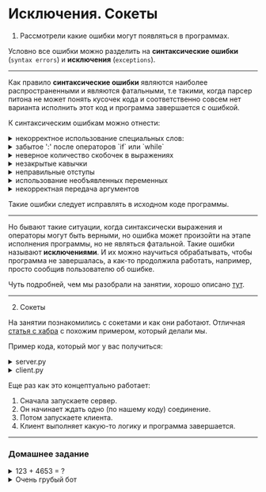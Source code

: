 # Исключения. Сокеты

1) Рассмотрели какие ошибки могут появляться в программах.

Условно все ошибки можно разделить на **синтаксические ошибки** (`syntax errors`) и **исключения** (`exceptions`).

---

Как правило **синтаксические ошибки** являются наиболее распространенными и являются фатальными, т.е такими, когда парсер питона не может понять кусочек кода и соответственно совсем нет варианта исполнить этот код и программа завершается с ошибкой.

К синтаксическим ошибкам можно отнести:
<details><summary>некорректное использование специальных слов:</summary>
К примеру, надо не забывать, что python регистрозависимый язык и случайное неправильное написание какого-то [ключевого слова](https://pythonworld.ru/osnovy/klyuchevye-slova-modul-keyword.html)  приведет к ошибке: интерпретатор просто посмотрит, что такого ключевого слова нет и воспримет как переменную, а вы такую переменную не объявляли, так еще и неправильно используете.

```python
>>> some_message = "Hello world!"
>>> i = 10
>>> While i > 0:
  File "<stdin>", line 1
    While i > 0:
          ^
SyntaxError: invalid syntax
```
</details>

<details><summary>забытое ':' после операторов `if` или `while`</summary>

```python
>>> my_list = [1, 6, 5, 4, 7, 8, 9, 10]
>>> 
>>> for number in list
  File "<stdin>", line 1
    for number in list
                     ^
SyntaxError: invalid syntax
```
</details>

<details><summary>неверное количество скобочек в выражениях</summary>

```python
1 def find_roots(a, b, c):
2     D =  b**2 - 4*a*c
3
4     if D < 0:
5         return "There are no real roots"
6     x1 = (-b + D**(0.5) / 2*a
7     x2 = (-b - D**(0.5)) / 2*a
8
9     return x1, x2
10
11 print("ax^2 + bx + c = 0")
12
13 a = int(input("Enter a: "))
14 b = int(input("Enter b: "))
15 c = int(input("Enter c: "))
16 
17 print(find_roots(a, b, c))

File "syntax_errors.py", line 7
    x2 = (-b - D**(0.5)) / 2*a
     ^
SyntaxError: invalid syntax
```

или
```python
>>> print "hello world!"
  File "<stdin>", line 1
    print "Hello world!"
                       ^
SyntaxError: Missing parentheses in call to 'print'
```
</details>

<details><summary>незакрытые кавычки</summary>

```python
1 some_message = "Hello" + "world
2
3 print(some_message)

 File "syntax_errors.py", line 1
    some_message = "Hello" + "world
                                  ^
SyntaxError: EOL while scanning string literal
```

</details>

<details><summary>неправильные отступы</summary>
Да, да, очень важны отступы!

```python
1 x = 1
2   y = 25
3
4 print(x * y)

  File "syntax_errors.py", line 2
    y = 25
    ^
IndentationError: unexpected indent
```
</details>

<details><summary>использование необъявленных переменных</summary>

```python
>>> number_1 = 123
>>> number_2 = 87
>>> 
>>> print(number_1 + numer_2)
Traceback (most recent call last):
  File "<stdin>", line 1, in <module>
NameError: name 'numer_2' is not defined
>>> 
```
</details>

<details><summary>некорректная передача аргументов</summary>

```python
>>> def add(a ,b):
...     return a + b
... 
>>> 
>>> 
>>> number_1 = 4
>>> number_2 = 3
>>> 
>>> summ = add(number_1, , number_2)
  File "<stdin>", line 1
    summ = add(number_1, , number_2)
                         ^
SyntaxError: invalid syntax
>>> 

```
</details>

Такие ошибки следует исправлять в исходном коде программы.

---
Но бывают такие ситуации, когда синтаксически выражения и операторы могут быть верными, но ошибка может произойти на этапе исполнения программы, но не являться фатальной. Такие ошибки называют **исключениями**. И их можно научиться обрабатывать, чтобы программа не завершалась, а как-то продолжила работать, например, просто сообщив пользователю об ошибке.

Чуть подробней, чем мы разобрали на занятии, хорошо описано [тут](http://pep8.ru/doc/tutorial-2.6/9.html).

---

2) Сокеты

На занятии познакомились с сокетами и как они работают. 
Отличная [статья с хабра](https://habrahabr.ru/post/149077/) с похожим примером, который делали мы.

Пример кода, который мог у вас получиться:

<details><summary>server.py</summary>

```python
import socket

sock = socket.socket()

HOST = '' # это означает localhost, что тоже самое - 127.0.0.0
PORT = 31337 # в целом можно использовать любой незанятый порт. А из какого диапазона можно выбрать?

try:
	sock.bind((HOST, PORT)) #привязываем адрес и порт
	
  # устанавливаем количество максимальных соединений с сервером и запускаем режим прослушивания
	sock.listen(1) 

	# теперь мы можем установить соединение
	# conn - сокет клиента
	# addr - адрес клиента
	conn, addr = sock.accept()

	print("Connected: ", addr)
  
  # надо помнить, что через сокет мы передаем байты и, чтобы конвертировать строку в байты, мы 
  # можем перед строкой поставить префикс b 
	conn.send(b"You are connected, send smth\n")
	while True:
    # в ответ нам так же приходят байты
		data = conn.recv(1024) 
    # если мы хотим работать как со строкой, то эти байты мы должны конвертировать в символы, 
    # допустим используя кодировку 'utf-8'
		message = data.decode('utf-8')
		print(message)
		if not data or 'quit' in message:
			break

		conn.send(b"Ok, i get it!\n")
	conn.close()
finally:
  # очень важно не забывать закрывать соединение!
	sock.close()
```
</details>

<details><summary>client.py</summary>

```python
import socket
import time

sock = socket.socket()
# адрес и порт СЕРВЕРА, куда мы хотим подключиться
HOST = 'localhost'
PORT = 31337

# подключаемся к серверу по ЕГО адресу и порту
sock.connect((HOST, PORT))

# можем также прислать что-нибудь
sock.send(b'Hi\n')

# помните возникала ошибка и клиент с сервером падали?
# так происходило, потому что код же выполняется быстро и сервер не успевал принять данные.
# а таким способом мы просим клиента подождать всего лишь 1 секунду и дальше принимать и отправлять данные.
time.sleep(1)

# также можем получить какие-то данные
data = sock.recv(1024)
print(data)

sock.send(b'quit\n')

# не забываем закрыть соединение!
sock.close()
```
</details>

Еще раз как это концептуально работает:

1. Сначала запускаете сервер. 
2. Он начинает ждать одно (по нашему коду) соединение. 
3. Потом запускаете клиента. 
4. Клиент выполняет какую-то логику и программа завершается.

---

### Домашнее задание
<details><summary>123 + 4653 = ?</summary>
Используя сокеты написать сервис, который загадывает пользователю арифметические примеры. В случае правильного ответа пользователем на 10 примеров, сервис говорит, что пользователь выиграл и завершает свою работу.

Задача: 
- пока что для простоты будем считать, что к нам будет подключаться только один пользователь.
- каждый пример сначала нумеруется, потом уже идет само арифметическое выражение.
- в ответ от пользователя сервис должен ожидать одно число - ответ на пример.
- если пользователь ответил верно, то даем следующий пример, если неверно, то закрываем подключение с ним и ждем нового пользователя.
- для проверки корректности работы серверной части, необходимо написать клиентскую, которая подключается к серверу и решает правильно 10 заданий и получив ответ, что все верно, завершает соединение.

Пример взаимодействия:
```
user$nc localhost 31337
> Hi! You need to solve 10 arithmetic problems:
1. 23 + 45
68
2. 682 + 47
729
3. 669 * 364
2435
> It's wrong!
user$
```
</details>

<details><summary>Очень грубый бот</summary>
На нашем сервере завёлся очень грубый бот, не мог бы ты немного поработать антиматом?

На каждую фразу бота ответь его же фразой, исправленной так, что
- каждое обычное ругательство заменяется по правилу
  - с корнем "blya": корень заменяется на '\*\*\*', e.g. treblyaq —> tre\*\*\*q
  - с началом на "f" и концом на "ck": слово заменяется на 'f\*\*\*'
- каждое очень обидное ругательство заменяется на r '\*\*\*', где r - род очень обидного ругательства, e.g. очень обидные ругательства 3го рода должны заменться на "*********"
- регистр и пунктуация должны быть сохранены!

Назовем ругательство очень обидным, если оно содержит сразу несколько признаков ругательства: 
- очень обидные ругательства 1 рода начинаются на "f", заканчиваются на "ck" и содержат произвольное количество корней "blya"
- очень обидные ругательства 2 рода содержат ровно 2 корня "blya"
...
- очень обидные ругательства n рода содержат ровно n корней "blya"

Бот живет по адресу `school.sibears.ru:4041`

</details>



